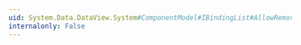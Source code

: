 ```yaml
---
uid: System.Data.DataView.System#ComponentModel#IBindingList#AllowRemove
internalonly: False
---
```

